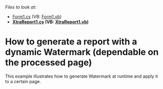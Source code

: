 <!-- default file list -->
*Files to look at*:

* [Form1.cs](./CS/Form1.cs) (VB: [Form1.vb](./VB/Form1.vb))
* **[XtraReport1.cs](./CS/XtraReport1.cs) (VB: [XtraReport1.vb](./VB/XtraReport1.vb))**
<!-- default file list end -->
# How to generate a report with a dynamic Watermark (dependable on the processed page)


<p>This example illustrates how to generate Watermark at runtime and apply it to a certain page.</p>
<br /><br />

<br/>


